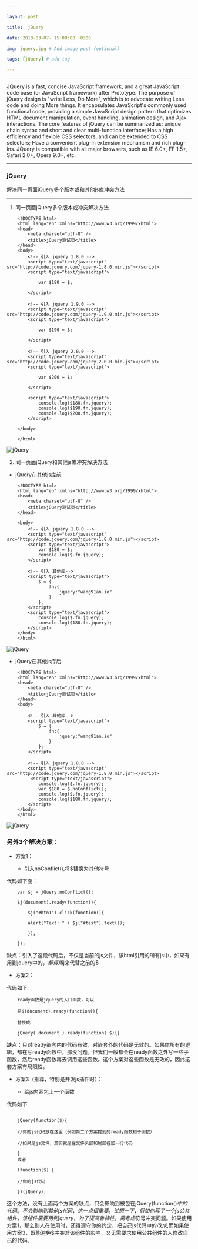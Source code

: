 ```yaml
---

layout: post

title:  jQuery

date: 2018-03-07- 15:00:00 +0300

img: jquery.jpg # Add image post (optional)

tags: [jQuery] # add tag

---
```



_ _ _



JQuery is a fast, concise JavaScript framework, and a great JavaScript code base (or JavaScript framework) after Prototype. The purpose of jQuery design is "write Less, Do More", which is to advocate writing Less code and doing More things. It encapsulates JavaScript's commonly used functional code, providing a simple JavaScript design pattern that optimizes HTML document manipulation, event handling, animation design, and Ajax interactions.
The core features of jQuery can be summarized as: unique chain syntax and short and clear multi-function interface; Has a high efficiency and flexible CSS selectors, and can be extended to CSS selectors; Have a convenient plug-in extension mechanism and rich plug-ins. JQuery is compatible with all major browsers, such as IE 6.0+, FF 1.5+, Safari 2.0+, Opera 9.0+, etc.



_ _ _



###	jQuery

解决同一页面jQuery多个版本或和其他js库冲突方法

- - -

1. 同一页面jQuery多个版本或冲突解决方法
```
    <!DOCTYPE html>
    <html lang="en" xmlns="http://www.w3.org/1999/xhtml">
    <head>
        <meta charset="utf-8" />
        <title>jQuery测试页</title>
    </head>
    <body>
        <!-- 引入 jquery 1.8.0 -->
        <script type="text/javascript" src="http://code.jquery.com/jquery-1.8.0.min.js"></script>
        <script type="text/javascript">

            var $180 = $;

        </script>

        <!-- 引入 jquery 1.9.0 -->
        <script type="text/javascript" src="http://code.jquery.com/jquery-1.9.0.min.js"></script>
        <script type="text/javascript">

            var $190 = $;

        </script>

        <!-- 引入 jquery 2.0.0 -->
        <script type="text/javascript" src="http://code.jquery.com/jquery-2.0.0.min.js"></script>
        <script type="text/javascript">

            var $200 = $;

        </script>

   	    <script type="text/javascript">
            console.log($180.fn.jquery);
            console.log($190.fn.jquery);
            console.log($200.fn.jquery);
        </script>

    </body>

    </html>
```
![jQuery]({{site.baseurl}}/assets/img/chongtu1.png)

2. 同一页面jQuery和其他js库冲突解决方法

- jQuery在其他js库前

```
    <!DOCTYPE html>
    <html lang="en" xmlns="http://www.w3.org/1999/xhtml">
    <head>
        <meta charset="utf-8" />
        <title>jQuery测试页</title>
    </head>

    <body>
        <!-- 引入 jquery 1.8.0 -->
        <script type="text/javascript" src="http://code.jquery.com/jquery-1.8.0.min.js"></script>
        <script type="text/javascript">
            var $180 = $;
            console.log($.fn.jquery);
        </script>

        <!-- 引入 其他库-->
        <script type="text/javascript">
            $ = {
                fn:{
                    jquery:"wang91an.io"
                }
            };
        </script>
        <script type="text/javascript">
            console.log($.fn.jquery);
            console.log($180.fn.jquery);
        </script>
    </body>
    </html>
```
![jQuery]({{site.baseurl}}/assets/img/chongtu2.png)

- jQuery在其他js库后

```
    <!DOCTYPE html>
   	<html lang="en" xmlns="http://www.w3.org/1999/xhtml">
    <head>
        <meta charset="utf-8" />
        <title>jQuery测试页</title>
    </head>
    <body>

        <!-- 引入 其他库-->
        <script type="text/javascript">
            $ = {
                fn:{
                    jquery:"wang91an.io"
                }
            };
        </script>

        <!-- 引入 jquery 1.8.0 -->
        <script type="text/javascript" src="http://code.jquery.com/jquery-1.8.0.min.js"></script>
    	 <script type="text/javascript">
            console.log($.fn.jquery);
            var $180 = $.noConflict();
            console.log($.fn.jquery);
            console.log($180.fn.jquery);
        </script>
    </body>
    </html>
```
![jQuery]({{site.baseurl}}/assets/img/chongtu3.png)

### 另外3个解决方案：

- 方案1：

	- 引入noConflict(),将$替换为其他符号


代码如下面：
```
	var $j = jQuery.noConflict(); 

	$j(document).ready(function(){ 

		$j("#btn1").click(function(){ 

		alert("Text: " + $j("#test").text()); 

		}); 

	});
```

缺点：引入了这段代码后，不仅是当前的js文件，该html引用的所有js中，如果有用到jquery中的$，都得用$j来代替之前的$

- 方案2： 

代码如下	
```
	ready函数是jquery的入口函数，可以 

	将$(document).ready(function(){ 

	替换成

	jQuery( document ).ready(function( $){} 
```

缺点：只对ready嵌套内的代码有效，对嵌套外的代码是无效的。如果你所有的逻辑，都在写ready函数中，那没问题。但我们一般都会在ready函数之外写一些子函数，然后ready函数再去调用这些函数。这个方案对这些函数是无效的，因此这套方案有局限性。

- 方案3（推荐，特别是开发js插件时）：

	- 给js内容包上一个函数

代码如下
```

	jQuery(function($){ 

	//你的js代码放在这里（例如第二个方案提到的ready函数和子函数） 

	//如果是js文件，其实就是在文件头部和尾部各加一行代码 

	}
	或者
	
	(function($) { 

	//你的js代码 

	})(jQuery);
```
这个方法，没有上面两个方案的缺点，只会影响到被包在jQuery(function($){}中的代码。 
不会影响到其他js代码，这一点很重要。试想一下，假如你写了一个js公共组件，该组件需要用到jquery，为了提高鲁棒性，需考虑$符号冲突问题。如果使用方案1，那么别人在使用时，还得遵守你的约定，把自己js代码中的$改成$,而如果使用方案3，既能避免$冲突对该组件的影响，又无需要求使用公共组件的人修改自己的代码。







